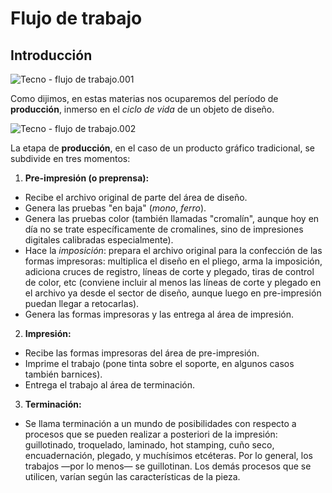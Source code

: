 # Flujo de trabajo

## Introducción

![](http://tecnologiagrafica1.files.wordpress.com/2012/04/tecno-flujo-de-trabajo-001.jpg "Tecno - flujo de trabajo.001")

Como dijimos, en estas materias nos ocuparemos del período de **producción**, inmerso en el _ciclo de vida_ de un objeto de diseño.

![](http://tecnologiagrafica1.files.wordpress.com/2012/04/tecno-flujo-de-trabajo-002.jpg "Tecno - flujo de trabajo.002")

La etapa de **producción**, en el caso de un producto gráfico tradicional, se subdivide en tres momentos:

1.  **Pre-impresión (o preprensa):**
  - Recibe el archivo original de parte del área de diseño.
  - Genera las pruebas "en baja" (_mono_, _ferro_).
  - Genera las pruebas color (también llamadas "cromalín", aunque hoy en día no se trate específicamente de cromalines, sino de impresiones digitales calibradas especialmente).
  - Hace la _imposición_: prepara el archivo original para la confección de las formas impresoras: multiplica el diseño en el pliego, arma la imposición, adiciona cruces de registro, líneas de corte y plegado, tiras de control de color, etc (conviene incluir al menos las líneas de corte y plegado en el archivo ya desde el sector de diseño, aunque luego en pre-impresión puedan llegar a retocarlas).
  - Genera las formas impresoras y las entrega al área de impresión.
2.  **Impresión:**
  - Recibe las formas impresoras del área de pre-impresión.
  - Imprime el trabajo (pone tinta sobre el soporte, en algunos casos también barnices).
  - Entrega el trabajo al área de terminación.
3.  **Terminación:**
  - Se llama terminación a un mundo de posibilidades con respecto a procesos que se pueden realizar a posteriori de la impresión: guillotinado, troquelado, laminado, hot stamping, cuño seco, encuadernación, plegado, y muchísimos etcéteras.
Por lo general, los trabajos —por lo menos— se guillotinan. Los demás procesos que se utilicen, varían según las características de la pieza.

